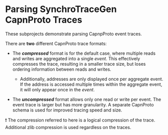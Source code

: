 # Parsing SynchroTraceGen CapnProto Traces

These subprojects demonstrate parsing CapnpProto event traces.

There are **two** different CapnProto trace formats:

* The ***compressed*** format is for the default case, where  multiple
reads and writes are aggregated into a single *event*. This effectively
compresses the trace, resulting in a smaller trace size, but loses ordering
information between reads and writes.

  * Additionally, addresses are only displayed once per aggregate event.
If the address is accessed multiple times within the aggregate event,
it will only appear once in the *event*.

* The ***uncompressed*** format allows only one read or write per event.
The event trace is larger but has more granularity. A separate CapnProto
schema is used for improved tracing speed and size.

:exclamation: The compression referred to here is a logical compression
of the trace. Additional zlib compression is used regardless on the traces.

